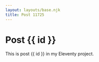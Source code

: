 ```yaml
---
layout: layouts/base.njk
title: Post 11725
---
```


# Post {{ id }}

This is post {{ id }} in my Eleventy project.
